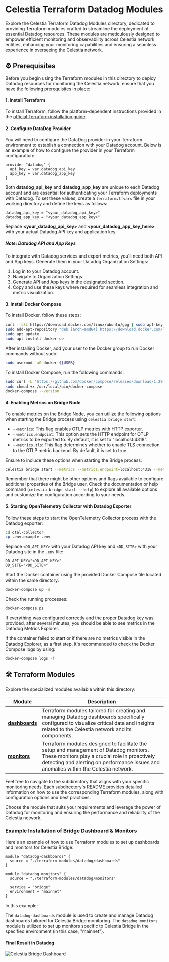 # Celestia Terraform Datadog Modules

Explore the Celestia Terraform Datadog Modules directory, dedicated to providing Terraform modules crafted to streamline the deployment of essential Datadog resources. These modules are meticulously designed to empower efficient monitoring and observability across Celestia network entities, enhancing your monitoring capabilities and ensuring a seamless experience in overseeing the Celestia network.

## ⚙️ Prerequisites

Before you begin using the Terraform modules in this directory to deploy Datadog resources for monitoring the Celestia network, ensure that you have the following prerequisites in place:

#### 1. Install Terraform

To install Terraform, follow the platform-dependent instructions provided in the [official Terraform installation guide](https://developer.hashicorp.com/terraform/install).

#### 2. Configure DataDog Provider

You will need to configure the DataDog provider in your Terraform environment to establish a connection with your Datadog account. Below is an example of how to configure the provider in your Terraform configuration:

```hcl
provider "datadog" {
  api_key = var.datadog_api_key
  app_key = var.datadog_app_key
}
```

Both **datadog_api_key** and **datadog_app_key** are unique to each Datadog account and are essential for authenticating your Terraform deployments with Datadog. To set these values, create a `terraform.tfvars` file in your working directory and define the keys as follows:

```hcl
datadog_api_key = "<your_datadog_api_key>"
datadog_app_key = "<your_datadog_app_key>"
```

Replace **<your_datadog_api_key>** and **<your_datadog_app_key_here>** with your actual Datadog API key and application key.

##### Note: Datadog API and App Keys

To integrate with Datadog services and export metrics, you'll need both API and App keys. Generate them in your Datadog Organization Settings:

1. Log in to your Datadog account.
2. Navigate to Organization Settings.
3. Generate API and App keys in the designated section.
4. Copy and use these keys where required for seamless integration and metric visualization.

#### 3. Install Docker Compose

To install Docker, follow these steps:

```bash
curl -fsSL https://download.docker.com/linux/ubuntu/gpg | sudo apt-key add -
sudo add-apt-repository "deb [arch=amd64] https://download.docker.com/linux/ubuntu focal stable"
sudo apt update
sudo apt install docker-ce
```

After installing Docker, add your user to the Docker group to run Docker commands without sudo:

```bash
sudo usermod -aG docker ${USER}
```

To install Docker Compose, run the following commands:

```bash
sudo curl -L "https://github.com/docker/compose/releases/download/1.29.2/docker-compose-$(uname -s)-$(uname -m)" -o /usr/local/bin/docker-compose
sudo chmod +x /usr/local/bin/docker-compose
docker-compose --version
```

#### 4. Enabling Metrics on Bridge Node

To enable metrics on the Bridge Node, you can utilize the following options when starting the Bridge process using `celestia bridge start`:

- `--metrics`: This flag enables OTLP metrics with HTTP exporter.
- `--metrics.endpoint`: This option sets the HTTP endpoint for OTLP metrics to be exported to. By default, it is set to "localhost:4318".
- `--metrics.tls`: This flag determines whether to enable TLS connection to the OTLP metric backend. By default, it is set to true.

Ensure to include these options when starting the Bridge process:

```bash
celestia bridge start --metrics --metrics.endpoint=localhost:4318 --metrics.tls=true
```

Remember that there might be other options and flags available to configure additional properties of the Bridge user. Check the documentation or help command (`celestia bridge start --help`) to explore all available options and customize the configuration according to your needs.

#### 5. Starting OpenTelemetry Collector with Datadog Exporter

Follow these steps to start the OpenTelemetry Collector process with the Datadog exporter:

```bash
cd otel-collector
cp .env.example .env
```

Replace `<DD_API_KEY>` with your Datadog API key and `<DD_SITE>` with your Datadog site in the `.env` file:

```
DD_API_KEY="<DD_API_KEY>"
DD_SITE="<DD_SITE>"
```

Start the Docker container using the provided Docker Compose file located within the same directory:

```bash
docker-compose up -d
```

Check the running processes:

```bash
docker-compose ps
```

If everything was configured correctly and the proper Datadog key was provided, after several minutes, you should be able to see metrics in the Datadog Metrics Explorer.

If the container failed to start or if there are no metrics visible in the Datadog Explorer, as a first step, it's recommended to check the Docker Compose logs by using:

```bash
docker-compose logs -f
```

## 🛠️ Terraform Modules

Explore the specialized modules available within this directory:

| Module                          | Description                                                                                                                                                                                                                 |
| ------------------------------- | --------------------------------------------------------------------------------------------------------------------------------------------------------------------------------------------------------------------------- |
| [**dashboards**](./dashboards/) | Terraform modules tailored for creating and managing Datadog dashboards specifically configured to visualize critical data and insights related to the Celestia network and its components.                                      |
| [**monitors**](./monitors/)     | Terraform modules designed to facilitate the setup and management of Datadog monitors. These monitors play a crucial role in proactively detecting and alerting on performance issues and anomalies within the Celestia network. |

Feel free to navigate to the subdirectory that aligns with your specific monitoring needs. Each subdirectory's README provides detailed information on how to use the corresponding Terraform modules, along with configuration options and best practices.

Choose the module that suits your requirements and leverage the power of Datadog for monitoring and ensuring the performance and reliability of the Celestia network.

### Example Installation of Bridge Dashboard & Monitors

Here's an example of how to use Terraform modules to set up dashboards and monitors for Celestia Bridge:

```hcl
module "datadog-dashboards" {
  source = "./terraform-modules/datadog/dashboards"
}

module "datadog_monitors" {
  source = "./terraform-modules/datadog/monitors"

  service = "bridge"
  environment = "mainnet"
}
```

In this example:

The `datadog-dashboards` module is used to create and manage Datadog dashboards tailored for Celestia Bridge monitoring.
The `datadog_monitors` module is utilized to set up monitors specific to Celestia Bridge in the specified environment (in this case, "mainnet").

#### Final Result in Datadog

![Celestia Bridge Dashboard](https://trusted-point.s3.amazonaws.com/datadog/dashboards/bridge_dashboard.png)
